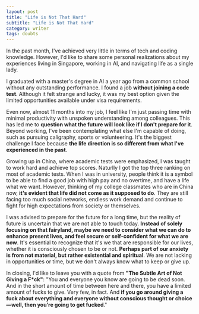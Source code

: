 ```yaml
---
layout: post
title: "Life is Not That Hard"
subtitle: "Life is Not That Hard"
category: writer
tags: doubts
---
```

In the past month, I've achieved very little in terms of tech and coding knowledge. However, I'd like to share some personal realizations about my experiences living in Singapore, working in AI, and navigating life as a single lady.

I graduated with a master's degree in AI a year ago from a common school without any outstanding performance. I found a job **without joining a code test**. Although it felt strange and lucky, it was my best option given the limited opportunities available under visa requirements.

Even now, almost 11 months into my job, I feel like I'm just passing time with minimal productivity with unspoken understanding among colleagues. This has led me to **question what the future will look like if I don't prepare for it**. Beyond working, I've been contemplating what else I'm capable of doing, such as pursuing caligraphy, sports or volunteering. It's the biggest challenge I face because **the life direction is so different from what I've experienced in the past**.

Growing up in China, where academic tests were emphasized, I was taught to work hard and achieve top scores. Naturlly I got the top three ranking on most of academic tests. When I was in university, people think it is a symbol to be able to find a good job with high pay and no overtime, and have a life what we want. However, thinking of my college classmates who are in China now, **it's evident that life did not come as it supposed to do**. They are still facing too much social networks, endless work demand and continue to fight for high expectations from society or themselves.

I was advised to prepare for the future for a long time, but the reality of future is uncertain that we are not able to touch today. **Instead of solely focusing on that fairyland, maybe we need to consider what we can do to enhance present lives, and feel secure or self-confident for what we are now**. It's essential to recognize that it's we that are responsible for our lives, whether it is consciously chosen to be or not. **Perhaps part of our anxiety is from not material, but rather existential and spiritual**. We are not lacking in opportunities or time, but we don't always know what to keep or give up.

In closing, I'd like to leave you with a quote from **"The Subtle Art of Not Giving a F*ck"**: "You and everyone you know are going to be dead soon. And in the short amount of time between here and there, you have a limited amount of fucks to give. Very few, in fact. And **if you go around giving a fuck about everything and everyone without conscious thought or choice—well, then you’re going to get fucked**."